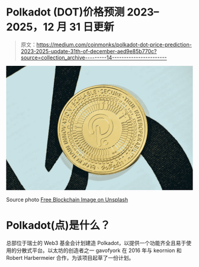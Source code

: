 # Polkadot (DOT)价格预测 2023–2025，12 月 31 日更新

> 原文：<https://medium.com/coinmonks/polkadot-dot-price-prediction-2023-2025-update-31th-of-december-aed9e85b770c?source=collection_archive---------14----------------------->

![](img/2cc6082207f80e6fa35d78bf017c0ae7.png)

Source photo [Free Blockchain Image on Unsplash](https://unsplash.com/photos/dyEUzgOLgZs)

# Polkadot(点)是什么？

总部位于瑞士的 Web3 基金会计划建造 Polkadot，以提供一个功能齐全且易于使用的分散式平台。以太坊的创造者之一 gavofyork 在 2016 年与 keornion 和 Robert Harbermeier 合作，为该项目起草了一份计划。